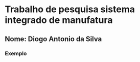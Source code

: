 # Trabalho de pesquisa sistema integrado de manufatura

## Nome: Diogo Antonio da Silva

### Exemplo
